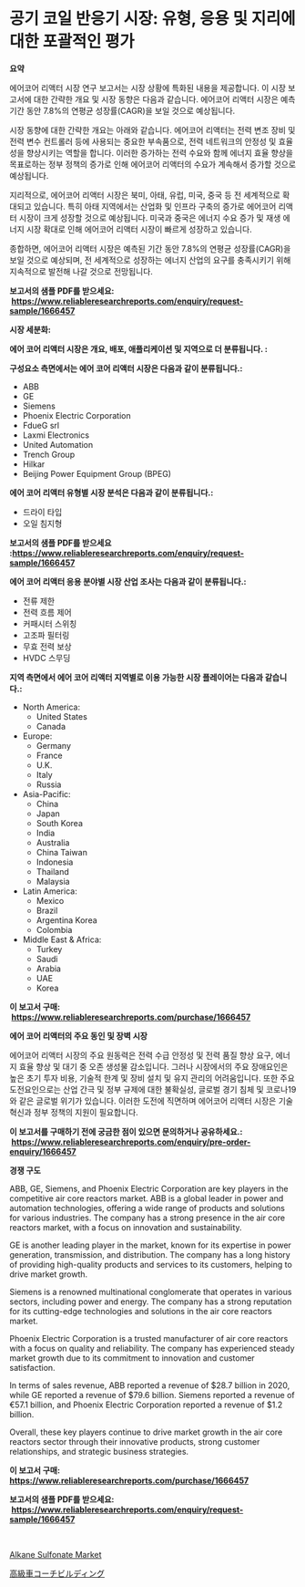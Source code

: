 <p><h1>공기 코일 반응기 시장: 유형, 응용 및 지리에 대한 포괄적인 평가</h1></p><p><strong>요약</strong></p>
<p><p>에어코어 리액터 시장 연구 보고서는 시장 상황에 특화된 내용을 제공합니다. 이 시장 보고서에 대한 간략한 개요 및 시장 동향은 다음과 같습니다. 에어코어 리액터 시장은 예측기간 동안 7.8%의 연평균 성장률(CAGR)을 보일 것으로 예상됩니다.</p><p>시장 동향에 대한 간략한 개요는 아래와 같습니다. 에어코어 리액터는 전력 변조 장비 및 전력 변수 컨트롤러 등에 사용되는 중요한 부속품으로, 전력 네트워크의 안정성 및 효율성을 향상시키는 역할을 합니다. 이러한 증가하는 전력 수요와 함께 에너지 효율 향상을 목표로하는 정부 정책의 증가로 인해 에어코어 리액터의 수요가 계속해서 증가할 것으로 예상됩니다.</p><p>지리적으로, 에어코어 리액터 시장은 북미, 아태, 유럽, 미국, 중국 등 전 세계적으로 확대되고 있습니다. 특히 아태 지역에서는 산업화 및 인프라 구축의 증가로 에어코어 리액터 시장이 크게 성장할 것으로 예상됩니다. 미국과 중국은 에너지 수요 증가 및 재생 에너지 시장 확대로 인해 에어코어 리액터 시장이 빠르게 성장하고 있습니다.</p><p>종합하면, 에어코어 리액터 시장은 예측된 기간 동안 7.8%의 연평균 성장률(CAGR)을 보일 것으로 예상되며, 전 세계적으로 성장하는 에너지 산업의 요구를 충족시키기 위해 지속적으로 발전해 나갈 것으로 전망됩니다.</p></p>
<p><strong>보고서의 샘플 PDF를 받으세요: &nbsp;<a href="https://www.reliableresearchreports.com/enquiry/request-sample/1666457">https://www.reliableresearchreports.com/enquiry/request-sample/1666457</a></strong></p>
<p><strong>시장 세분화:</strong></p>
<p><strong> 에어 코어 리액터 시장은 개요, 배포, 애플리케이션 및 지역으로 더 분류됩니다. :</strong></p>
<p><strong>구성요소 측면에서는 에어 코어 리액터 시장은 다음과 같이 분류됩니다.:</strong></p>
<p><ul><li>ABB</li><li>GE</li><li>Siemens</li><li>Phoenix Electric Corporation</li><li>FdueG srl</li><li>Laxmi Electronics</li><li>United Automation</li><li>Trench Group</li><li>Hilkar</li><li>Beijing Power Equipment Group (BPEG)</li></ul></p>
<p><strong> 에어 코어 리액터 유형별 시장 분석은 다음과 같이 분류됩니다.:</strong></p>
<p><ul><li>드라이 타입</li><li>오일 침지형</li></ul></p>
<p><strong>보고서의 샘플 PDF를 받으세요 :<a href="https://www.reliableresearchreports.com/enquiry/request-sample/1666457">https://www.reliableresearchreports.com/enquiry/request-sample/1666457</a></strong></p>
<p><strong> 에어 코어 리액터 응용 분야별 시장 산업 조사는 다음과 같이 분류됩니다.:</strong></p>
<p><ul><li>전류 제한</li><li>전력 흐름 제어</li><li>커패시터 스위칭</li><li>고조파 필터링</li><li>무효 전력 보상</li><li>HVDC 스무딩</li></ul></p>
<p><strong>지역 측면에서 에어 코어 리액터 지역별로 이용 가능한 시장 플레이어는 다음과 같습니다.:</strong></p>
<p><ul>
    <li>
        North America:
        <ul>
            <li>United States</li>
            <li>Canada</li>
        </ul>
    </li>
    <li>
        Europe:
        <ul>
            <li>Germany</li>
            <li>France</li>
            <li>U.K.</li>
            <li>Italy</li>
            <li>Russia</li>
        </ul>
    </li>
    <li>
        Asia-Pacific:
        <ul>
            <li>China</li>
            <li>Japan</li>
            <li>South Korea</li>
            <li>India</li>
            <li>Australia</li>
            <li>China Taiwan</li>
            <li>Indonesia</li>
            <li>Thailand</li>
            <li>Malaysia</li>
        </ul>
    </li>
    <li>
        Latin America:
        <ul>
            <li>Mexico</li>
            <li>Brazil</li>
            <li>Argentina Korea</li>
            <li>Colombia</li>
        </ul>
    </li>
    <li>
        Middle East & Africa:
        <ul>
            <li>Turkey</li>
            <li>Saudi</li>
            <li>Arabia</li>
            <li>UAE</li>
            <li>Korea</li>
        </ul>
    </li>
    </ul></p>
<p><strong>이 보고서 구매: &nbsp;<a href="https://www.reliableresearchreports.com/purchase/1666457">https://www.reliableresearchreports.com/purchase/1666457</a></strong></p>
<p><strong>에어 코어 리액터의 주요 동인 및 장벽 시장</strong></p>
<p><p>에어코어 리액터 시장의 주요 원동력은 전력 수급 안정성 및 전력 품질 향상 요구, 에너지 효율 향상 및 대기 중 오존 생성물 감소입니다. 그러나 시장에서의 주요 장애요인은 높은 초기 투자 비용, 기술적 한계 및 장비 설치 및 유지 관리의 어려움입니다. 또한 주요 도전요인으로는 산업 간극 및 정부 규제에 대한 불확실성, 글로벌 경기 침체 및 코로나19와 같은 글로벌 위기가 있습니다. 이러한 도전에 직면하며 에어코어 리액터 시장은 기술 혁신과 정부 정책의 지원이 필요합니다.</p></p>
<p><strong>이 보고서를 구매하기 전에 궁금한 점이 있으면 문의하거나 공유하세요.: &nbsp;<a href="https://www.reliableresearchreports.com/enquiry/pre-order-enquiry/1666457">https://www.reliableresearchreports.com/enquiry/pre-order-enquiry/1666457</a></strong></p>
<p><strong>경쟁 구도</strong></p>
<p><p>ABB, GE, Siemens, and Phoenix Electric Corporation are key players in the competitive air core reactors market. ABB is a global leader in power and automation technologies, offering a wide range of products and solutions for various industries. The company has a strong presence in the air core reactors market, with a focus on innovation and sustainability.</p><p>GE is another leading player in the market, known for its expertise in power generation, transmission, and distribution. The company has a long history of providing high-quality products and services to its customers, helping to drive market growth.</p><p>Siemens is a renowned multinational conglomerate that operates in various sectors, including power and energy. The company has a strong reputation for its cutting-edge technologies and solutions in the air core reactors market.</p><p>Phoenix Electric Corporation is a trusted manufacturer of air core reactors with a focus on quality and reliability. The company has experienced steady market growth due to its commitment to innovation and customer satisfaction.</p><p>In terms of sales revenue, ABB reported a revenue of $28.7 billion in 2020, while GE reported a revenue of $79.6 billion. Siemens reported a revenue of €57.1 billion, and Phoenix Electric Corporation reported a revenue of $1.2 billion.</p><p>Overall, these key players continue to drive market growth in the air core reactors sector through their innovative products, strong customer relationships, and strategic business strategies.</p></p>
<p><strong>이 보고서 구매: &nbsp; <a href="https://www.reliableresearchreports.com/purchase/1666457">https://www.reliableresearchreports.com/purchase/1666457</a></strong></p>
<p><strong>보고서의 샘플 PDF를 받으세요: &nbsp;<a href="https://www.reliableresearchreports.com/enquiry/request-sample/1666457">https://www.reliableresearchreports.com/enquiry/request-sample/1666457</a></strong><strong></strong></p>
<p>&nbsp;</p>
<p><p><a href="https://pretty-mail-caf.notion.site/Alkane-Sulfonate-Market-Size-Growth-and-Forecast-from-2024-2031-b7784ad4fc9d4cbaad02b1e4f45087c2">Alkane Sulfonate Market</a></p><p><a href="https://github.com/SarahFahey88/Market-Research-Report-List-1/blob/main/502079415073.md">高級車コーチビルディング</a></p></p>